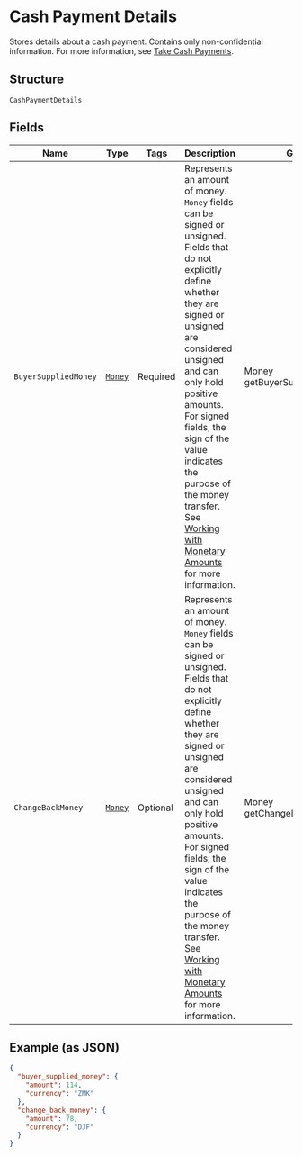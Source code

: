 
# Cash Payment Details

Stores details about a cash payment. Contains only non-confidential information. For more information, see
[Take Cash Payments](https://developer.squareup.com/docs/payments-api/take-payments/cash-payments).

## Structure

`CashPaymentDetails`

## Fields

| Name | Type | Tags | Description | Getter |
|  --- | --- | --- | --- | --- |
| `BuyerSuppliedMoney` | [`Money`](../../doc/models/money.md) | Required | Represents an amount of money. `Money` fields can be signed or unsigned.<br>Fields that do not explicitly define whether they are signed or unsigned are<br>considered unsigned and can only hold positive amounts. For signed fields, the<br>sign of the value indicates the purpose of the money transfer. See<br>[Working with Monetary Amounts](https://developer.squareup.com/docs/build-basics/working-with-monetary-amounts)<br>for more information. | Money getBuyerSuppliedMoney() |
| `ChangeBackMoney` | [`Money`](../../doc/models/money.md) | Optional | Represents an amount of money. `Money` fields can be signed or unsigned.<br>Fields that do not explicitly define whether they are signed or unsigned are<br>considered unsigned and can only hold positive amounts. For signed fields, the<br>sign of the value indicates the purpose of the money transfer. See<br>[Working with Monetary Amounts](https://developer.squareup.com/docs/build-basics/working-with-monetary-amounts)<br>for more information. | Money getChangeBackMoney() |

## Example (as JSON)

```json
{
  "buyer_supplied_money": {
    "amount": 114,
    "currency": "ZMK"
  },
  "change_back_money": {
    "amount": 78,
    "currency": "DJF"
  }
}
```

